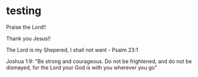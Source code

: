 # testing

Praise the Lord!!

Thank you Jesus!!

The Lord is my Shepered, I shall not want - Psalm 23:1

Joshua 1:9: "Be strong and courageous. Do not be frightened, and do not be dismayed, for the Lord your God is with you wherever you go"
